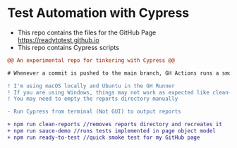 # Test Automation with Cypress
- This repo contains the files for the GitHub Page https://readytotest.github.io
- This repo contains Cypress scripts

```diff
@@ An experimental repo for tinkering with Cypress @@

# Whenever a commit is pushed to the main branch, GH Actions runs a smoke test against the GH Page

! I'm using macOS locally and Ubuntu in the GH Runner 
! If you are using Windows, things may not work as expected like clean-reports
! You may need to empty the reports directory manually

- Run Cypress from terminal (Not GUI) to output reports

+ npm run clean-reports //removes reports directory and recreates it
+ npm run sauce-demo //runs tests implemented in page object model
+ npm run ready-to-test //quick smoke test for my GitHub page
```